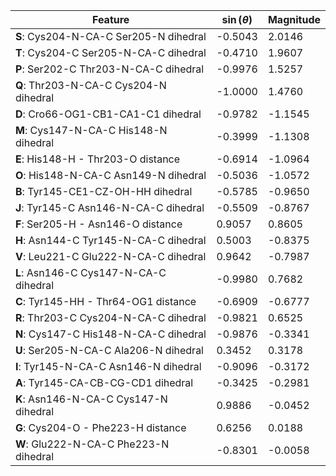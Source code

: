 | Feature | $\sin \left( \theta \right)$ | Magnitude |
|---------|------------|-----------|
| **S**: Cys204-N-CA-C Ser205-N dihedral | -0.5043 | 2.0146 |
| **T**: Cys204-C Ser205-N-CA-C dihedral | -0.4710 | 1.9607 |
| **P**: Ser202-C Thr203-N-CA-C dihedral | -0.9976 | 1.5257 |
| **Q**: Thr203-N-CA-C Cys204-N dihedral | -1.0000 | 1.4760 |
| **D**: Cro66-OG1-CB1-CA1-C1 dihedral | -0.9782 | -1.1545 |
| **M**: Cys147-N-CA-C His148-N dihedral | -0.3999 | -1.1308 |
| **E**: His148-H - Thr203-O distance | -0.6914 | -1.0964 |
| **O**: His148-N-CA-C Asn149-N dihedral | -0.5036 | -1.0572 |
| **B**: Tyr145-CE1-CZ-OH-HH dihedral | -0.5785 | -0.9650 |
| **J**: Tyr145-C Asn146-N-CA-C dihedral | -0.5509 | -0.8767 |
| **F**: Ser205-H - Asn146-O distance | 0.9057 | 0.8605 |
| **H**: Asn144-C Tyr145-N-CA-C dihedral | 0.5003 | -0.8375 |
| **V**: Leu221-C Glu222-N-CA-C dihedral | 0.9642 | -0.7987 |
| **L**: Asn146-C Cys147-N-CA-C dihedral | -0.9980 | 0.7682 |
| **C**: Tyr145-HH - Thr64-OG1 distance | -0.6909 | -0.6777 |
| **R**: Thr203-C Cys204-N-CA-C dihedral | -0.9821 | 0.6525 |
| **N**: Cys147-C His148-N-CA-C dihedral | -0.9876 | -0.3341 |
| **U**: Ser205-N-CA-C Ala206-N dihedral | 0.3452 | 0.3178 |
| **I**: Tyr145-N-CA-C Asn146-N dihedral | -0.9096 | -0.3172 |
| **A**: Tyr145-CA-CB-CG-CD1 dihedral | -0.3425 | -0.2981 |
| **K**: Asn146-N-CA-C Cys147-N dihedral | 0.9886 | -0.0452 |
| **G**: Cys204-O - Phe223-H distance | 0.6256 | 0.0188 |
| **W**: Glu222-N-CA-C Phe223-N dihedral | -0.8301 | -0.0058 |
